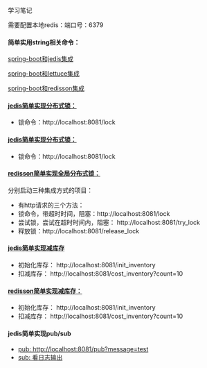 学习笔记

需要配置本地redis：端口号：6379

#### 简单实用string相关命令：

[spring-boot和jedis集成](spring-jedis-test/src/test/java/com/wyc/redis/JedisTest.java)

[spring-boot和lettuce集成](spring-lettuce-test/src/test/java/com/wyc/redis/RedisTest.java)

[spring-boot和redisson集成](spring-redisson-test/src/test/java/com/wyc/redisson/RedisTest.java)

#### [jedis简单实现分布式锁：](spring-jedis-test/src/main/java/com/wyc/redis/controller/TestController.java)

* 锁命令：http://localhost:8081/lock

#### [jedis简单实现分布式锁：](spring-lettuce-test/src/main/java/com/wyc/redis/controller/TestController.java)

* 锁命令：http://localhost:8081/lock

#### [redisson简单实现全局分布式锁：](spring-redisson-test/src/main/java/com/wyc/redisson/controller/TestController.java)

分别启动三种集成方式的项目：

* 有http请求的三个方法：
* 锁命令，带超时时间，阻塞：http://localhost:8081/lock
* 尝试锁，尝试在超时时间内，阻塞： http://localhost:8081/try_lock
* 释放锁：http://localhost:8081/release_lock

#### [jedis简单实现减库存](spring-jedis-test/src/main/java/com/wyc/redis/controller/TestController.java)

* 初始化库存： http://localhost:8081/init_inventory
* 扣减库存： http://localhost:8081/cost_inventory?count=10

#### [redisson简单实现减库存：](spring-redisson-test/src/main/java/com/wyc/redisson/controller/TestController.java)

* 初始化库存： http://localhost:8081/init_inventory
* 扣减库存： http://localhost:8081/cost_inventory?count=10

#### jedis简单实现pub/sub

* [pub: http://localhost:8081/pub?message=test](spring-jedis-test/src/main/java/com/wyc/redis/controller/TestController.java)
* [sub: 看日志输出](spring-jedis-test/src/main/java/com/wyc/redis/listener/OrderListener.java)